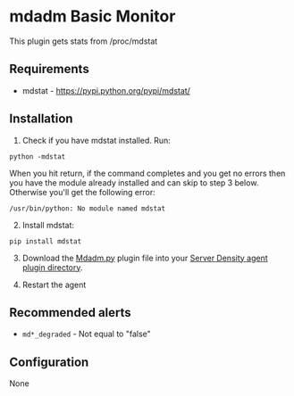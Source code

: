 mdadm Basic Monitor
===

This plugin gets stats from /proc/mdstat

Requirements 
---
* mdstat - https://pypi.python.org/pypi/mdstat/

Installation
---
1. Check if you have mdstat installed. Run:
  ```
python -mdstat
```
  When you hit return, if the command completes and you get no errors then you have the module already installed and can skip to step 3 below.
Otherwise you'll get the following error:
  ```
/usr/bin/python: No module named mdstat
```

2. Install mdstat:
  ```
pip install mdstat
```

3. Download the [Mdadm.py](Mdadm.py) plugin file into your [Server Density agent plugin directory](/README.md).

4. Restart the agent

Recommended alerts
---
* `md*_degraded` - Not equal to "false"

Configuration
---
None